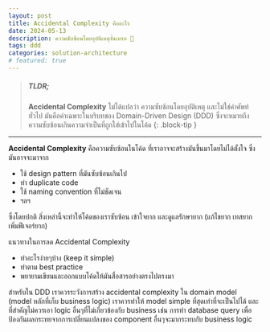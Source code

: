 ```yaml
---
layout: post
title: Accidental Complexity คืออะไร
date: 2024-05-13
description: ความซับซ้อนโดยอุบัติเหตุงั้นเหรอ 🤔
tags: ddd
categories: solution-architecture
# featured: true
---
```


> ##### TLDR;
> 
> **Accidental Complexity** ไม่ได้แปลว่า ความซับซ้อนโดยอุบัติเหตุ และไม่ใช่คำศัพท์ทั่วไป มันคือคำเฉพาะในบริบทของ Domain-Driven Design (DDD) ซึ่งจะหมายถึง ความซับซ้อนเกินความจำเป็นที่ถูกใส่เข้าไปในโค้ด
{: .block-tip }

---

**Accidental Complexity** คือความซับซ้อนในโค้ด ที่เราอาจจะสร้างมันขึ้นมาโดยไม่ได้ตั้งใจ ซึ่งมันอาจจะมาจาก 

- ใช้ design pattern ที่มันซับซ้อนเกินไป 
- ทำ duplicate code
- ใช้ naming convention ที่ไม่ชัดเจน
- ฯลฯ

ซึ่งโดยปกติ สิ่งเหล่านี้จะทำให้โค้ดของเราซับซ้อน เข้าใจยาก และดูแลรักษายาก (แก้ไขยาก เทสยาก เพิ่มฟีเจอร์ยาก)

แนวทางในการลด Accidental Complexity 
- ทำอะไรง่ายๆบ้าง (keep it simple)
- ทำตาม best practice
- พยายามเขียนและออกแบบโค้ดให้มันสื่อสารอย่างตรงไปตรงมา

สำหรับใน DDD เราควรระวังการสร้าง accidental complexity ใน domain model (model หลักที่เก็บ business logic) เราควรทำให้ model simple ที่สุดเท่าที่จะเป็นไปได้ และที่สำคัญไม่ควรเอา logic อื่นๆที่ไม่เกี่ยวข้องกับ business เช่น การทำ database query เพื่อป้องกันผลกระทยจากการเปลี่ยนแปลงของ component อื่นๆจะมากระทบกับ business logic
